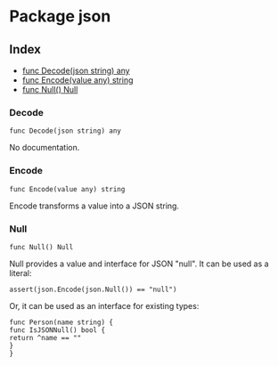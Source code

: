 # Package json

## Index

- [func Decode(json string) any](#Decode)
- [func Encode(value any) string](#Encode)
- [func Null() Null](#Null)

### Decode

```
func Decode(json string) any
```

No documentation.

### Encode

```
func Encode(value any) string
```

Encode transforms a value into a JSON string.

### Null

```
func Null() Null
```

Null provides a value and interface for JSON "null". It can be used as a
literal:

```
assert(json.Encode(json.Null()) == "null")
```

Or, it can be used as an interface for existing types:

```
func Person(name string) {
func IsJSONNull() bool {
return ^name == ""
}
}
```

